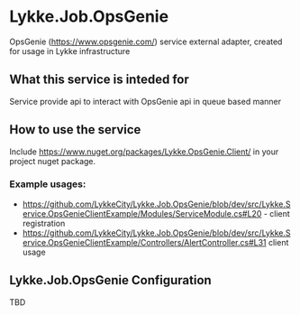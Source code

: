 # Lykke.Job.OpsGenie
OpsGenie (https://www.opsgenie.com/)  service external adapter, created for usage in Lykke infrastructure

## What this service is inteded for
Service provide  api to interact with OpsGenie api in queue based manner

## How to use the service

Include  https://www.nuget.org/packages/Lykke.OpsGenie.Client/ in your project nuget package.
### Example usages:
- https://github.com/LykkeCity/Lykke.Job.OpsGenie/blob/dev/src/Lykke.Service.OpsGenieClientExample/Modules/ServiceModule.cs#L20 - client registration
- https://github.com/LykkeCity/Lykke.Job.OpsGenie/blob/dev/src/Lykke.Service.OpsGenieClientExample/Controllers/AlertController.cs#L31 client usage

## Lykke.Job.OpsGenie Configuration

TBD

